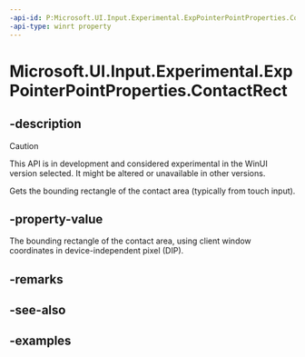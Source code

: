 ```yaml
---
-api-id: P:Microsoft.UI.Input.Experimental.ExpPointerPointProperties.ContactRect
-api-type: winrt property
---
```


# Microsoft.UI.Input.Experimental.ExpPointerPointProperties.ContactRect

<!--
public Windows.Foundation.Rect ContactRect { get; }
-->

## -description

> [!CAUTION]
> This API is in development and considered experimental in the WinUI version selected. It might be altered or unavailable in other versions.

Gets the bounding rectangle of the contact area (typically from touch input).

## -property-value

The bounding rectangle of the contact area, using client window coordinates in device-independent pixel (DIP).

## -remarks

## -see-also

## -examples
